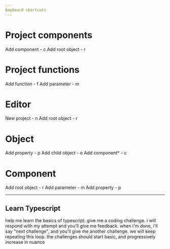 ```yaml
---
Keyboard shortcuts
---
```


# Project components
Add component - c
Add root object - r

# Project functions
Add function - f
Add parameter - m

# Editor
New project - n
Add root object - r

# Object
Add property - p
Add child object - o
Add component* - c

# Component
Add root object - r
Add parameter - m
Add property - p


---
Learn Typescript
---

help me learn the basics of typescript. give me a coding challenge. i will respond with my attempt and you'll give me feedback. when i'm done, i'll say "next challenge", and you'll give me another challenge. we will keep repeating this loop. the challenges should start basic, and progressively increase in nuance

